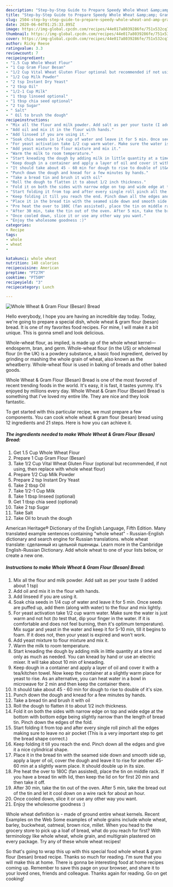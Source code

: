 ```yaml
---
description: "Step-by-Step Guide to Prepare Speedy Whole Wheat &amp;amp; Gram Flour (Besan) Bread"
title: "Step-by-Step Guide to Prepare Speedy Whole Wheat &amp;amp; Gram Flour (Besan) Bread"
slug: 2504-step-by-step-guide-to-prepare-speedy-whole-wheat-and-amp-gram-flour-besan-bread
date: 2020-06-04T01:25:33.895Z
image: https://img-global.cpcdn.com/recipes/44e017a8039286fe/751x532cq70/whole-wheat-gram-flour-besan-bread-recipe-main-photo.jpg
thumbnail: https://img-global.cpcdn.com/recipes/44e017a8039286fe/751x532cq70/whole-wheat-gram-flour-besan-bread-recipe-main-photo.jpg
cover: https://img-global.cpcdn.com/recipes/44e017a8039286fe/751x532cq70/whole-wheat-gram-flour-besan-bread-recipe-main-photo.jpg
author: Ricky Reese
ratingvalue: 3.3
reviewcount: 7
recipeingredient:
- "1.5 Cup Whole Wheat Flour"
- "1 Cup Gram Flour Besan"
- "1/2 Cup Vital Wheat Gluten Flour optional but recommended if not using then replace with whole wheat flour"
- "1/2 Cup Milk Powder"
- "2 tsp Instant Dry Yeast"
- "2 tbsp Oil"
- "1/2-1 Cup Milk"
- "1 tbsp linseed optional"
- "1 tbsp chia seed optional"
- "2 tsp Sugar"
- " Salt"
- " Oil to brush the dough"
recipeinstructions:
- "Mix all the flour and milk powder. Add salt as per your taste (I added about 1 tsp)"
- "Add oil and mix it in the flour with hands."
- "Add linseed if you are using it."
- "Soak chia seeds in 1/4 cup of water and leave it for 5 min. Once seeds are puffed up, add them (along with water) to the flour and mix lightly."
- "For yeast activation take 1/2 cup warm water. Make sure the water is just warm and not hot (to test that, dip your finger in the water. If it is comfortable and does not feel burning, then it&#39;s optimum temperature). Mix sugar and yeast in the water and keep it for 5-10 min, till it begins to foam. If it does not, then your yeast is expired and won&#39;t work."
- "Add yeast mixture to flour mixture and mix it."
- "Warm the milk to room temperature."
- "Start kneading the dough by adding milk in little quantity at a time and only as much as needed. You can knead by hand or use an electric mixer. It will take about 10 min of kneading."
- "Keep dough in a container and apply a layer of oil and cover it with a tea/kitchen towel. Now keep the container at a slightly warm place for yeast to rise. As an alternative, you can heat water in a bowl in microwave for 2 min and then keep the container there."
- "It should take about 45 - 60 min for dough to rise to double of it&#39;s size."
- "Punch down the dough and knead for a few minutes by hands."
- "Take a bread tin and brush it with oil"
- "Roll the dough to flatten it to about 1/2 inch thickness."
- "Fold it on both the sides with narrow edge on top and wide edge at the bottom with bottom edge being slightly narrow than the length of bread tin. Pinch down the edges of the fold."
- "Start folding it from top and after every single roll pinch all the edges making sure to leave no air pocket (This is a very important step to get the bread shape correct.)"
- "Keep folding it till you reach the end. Pinch down all the edges and give it a nice cylindrical shape."
- "Place it in the bread tin with the seamed side down and smooth side up, apply a layer of oil, cover the dough and leave it to rise for another 45-60 min at a slightly warm place. It should double up in its size."
- "Pre heat the over to 180C (fan assisted), place the tin on middle rack. If you have a bread tin with lid, then keep the lid on for first 20 min and then take it off."
- "After 30 min, take the tin out of the oven. After 5 min, take the bread out of the tin and let it cool down on a wire rack for about an hour."
- "Once cooled down, slice it or use any other way you want."
- "Enjoy the wholesome goodness :)"
categories:
- Recipe
tags:
- whole
- wheat
- 

katakunci: whole wheat  
nutrition: 140 calories
recipecuisine: American
preptime: "PT27M"
cooktime: "PT50M"
recipeyield: "3"
recipecategory: Lunch

---
```



![Whole Wheat &amp; Gram Flour (Besan) Bread](https://img-global.cpcdn.com/recipes/44e017a8039286fe/751x532cq70/whole-wheat-gram-flour-besan-bread-recipe-main-photo.jpg)

Hello everybody, I hope you are having an incredible day today. Today, we're going to prepare a special dish, whole wheat &amp; gram flour (besan) bread. It is one of my favorites food recipes. For mine, I will make it a bit unique. This is gonna smell and look delicious.

Whole-wheat flour, as implied, is made up of the whole wheat kernel—endosperm, bran, and germ. Whole-wheat flour (in the US) or wholemeal flour (in the UK) is a powdery substance, a basic food ingredient, derived by grinding or mashing the whole grain of wheat, also known as the wheatberry. Whole-wheat flour is used in baking of breads and other baked goods.

Whole Wheat &amp; Gram Flour (Besan) Bread is one of the most favored of recent trending foods in the world. It's easy, it is fast, it tastes yummy. It's enjoyed by millions every day. Whole Wheat &amp; Gram Flour (Besan) Bread is something that I've loved my entire life. They are nice and they look fantastic.


To get started with this particular recipe, we must prepare a few components. You can cook whole wheat &amp; gram flour (besan) bread using 12 ingredients and 21 steps. Here is how you can achieve it.

<!--inarticleads1-->

##### The ingredients needed to make Whole Wheat &amp; Gram Flour (Besan) Bread:

1. Get 1.5 Cup Whole Wheat Flour
1. Prepare 1 Cup Gram Flour (Besan)
1. Take 1/2 Cup Vital Wheat Gluten Flour (optional but recommended, if not using, then replace with whole wheat flour)
1. Prepare 1/2 Cup Milk Powder
1. Prepare 2 tsp Instant Dry Yeast
1. Take 2 tbsp Oil
1. Take 1/2-1 Cup Milk
1. Take 1 tbsp linseed (optional)
1. Get 1 tbsp chia seed (optional)
1. Take 2 tsp Sugar
1. Take  Salt
1. Take  Oil to brush the dough


American Heritage® Dictionary of the English Language, Fifth Edition. Many translated example sentences containing &#34;whole wheat&#34; - Russian-English dictionary and search engine for Russian translations. whole wheat translate: сделанный из цельной пшеницы. Learn more in the Cambridge English-Russian Dictionary. Add whole wheat to one of your lists below, or create a new one. 

<!--inarticleads2-->

##### Instructions to make Whole Wheat &amp; Gram Flour (Besan) Bread:

1. Mix all the flour and milk powder. Add salt as per your taste (I added about 1 tsp)
1. Add oil and mix it in the flour with hands.
1. Add linseed if you are using it.
1. Soak chia seeds in 1/4 cup of water and leave it for 5 min. Once seeds are puffed up, add them (along with water) to the flour and mix lightly.
1. For yeast activation take 1/2 cup warm water. Make sure the water is just warm and not hot (to test that, dip your finger in the water. If it is comfortable and does not feel burning, then it&#39;s optimum temperature). Mix sugar and yeast in the water and keep it for 5-10 min, till it begins to foam. If it does not, then your yeast is expired and won&#39;t work.
1. Add yeast mixture to flour mixture and mix it.
1. Warm the milk to room temperature.
1. Start kneading the dough by adding milk in little quantity at a time and only as much as needed. You can knead by hand or use an electric mixer. It will take about 10 min of kneading.
1. Keep dough in a container and apply a layer of oil and cover it with a tea/kitchen towel. Now keep the container at a slightly warm place for yeast to rise. As an alternative, you can heat water in a bowl in microwave for 2 min and then keep the container there.
1. It should take about 45 - 60 min for dough to rise to double of it&#39;s size.
1. Punch down the dough and knead for a few minutes by hands.
1. Take a bread tin and brush it with oil
1. Roll the dough to flatten it to about 1/2 inch thickness.
1. Fold it on both the sides with narrow edge on top and wide edge at the bottom with bottom edge being slightly narrow than the length of bread tin. Pinch down the edges of the fold.
1. Start folding it from top and after every single roll pinch all the edges making sure to leave no air pocket (This is a very important step to get the bread shape correct.)
1. Keep folding it till you reach the end. Pinch down all the edges and give it a nice cylindrical shape.
1. Place it in the bread tin with the seamed side down and smooth side up, apply a layer of oil, cover the dough and leave it to rise for another 45-60 min at a slightly warm place. It should double up in its size.
1. Pre heat the over to 180C (fan assisted), place the tin on middle rack. If you have a bread tin with lid, then keep the lid on for first 20 min and then take it off.
1. After 30 min, take the tin out of the oven. After 5 min, take the bread out of the tin and let it cool down on a wire rack for about an hour.
1. Once cooled down, slice it or use any other way you want.
1. Enjoy the wholesome goodness :)


Whole wheat definition is - made of ground entire wheat kernels. Recent Examples on the Web Some examples of whole grains include whole wheat, barley, buckwheat, oatmeal, brown rice, millet. When you head to the grocery store to pick up a loaf of bread, what do you reach for first? With terminology like whole wheat, whole grain, and multigrain plastered on every package. Try any of these whole wheat recipes! 

So that's going to wrap this up with this special food whole wheat &amp; gram flour (besan) bread recipe. Thanks so much for reading. I'm sure that you will make this at home. There is gonna be interesting food at home recipes coming up. Remember to save this page on your browser, and share it to your loved ones, friends and colleague. Thanks again for reading. Go on get cooking!
